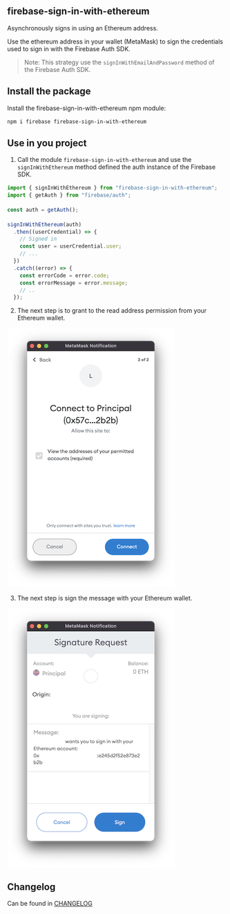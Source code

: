 ## firebase-sign-in-with-ethereum

Asynchronously signs in using an Ethereum address.

Use the ethereum address in your wallet (MetaMask) to sign the credentials used to sign in with the Firebase Auth SDK.

> Note: This strategy use the `signInWithEmailAndPassword` method of the Firebase Auth SDK.

## Install the package

Install the firebase-sign-in-with-ethereum npm module:

```sh
npm i firebase firebase-sign-in-with-ethereum
```

## Use in you project

1. Call the module `firebase-sign-in-with-ethereum` and use the `signInWithEthereum` method defined the auth instance of the Firebase SDK.

```ts
import { signInWithEthereum } from "firebase-sign-in-with-ethereum";
import { getAuth } from "firebase/auth";

const auth = getAuth();

signInWithEthereum(auth)
  .then((userCredential) => {
    // Signed in 
    const user = userCredential.user;
    // ...
  })
  .catch((error) => {
    const errorCode = error.code;
    const errorMessage = error.message;
    // ..
  });
```

2. The next step is to grant to the read address permission from your Ethereum wallet.

![grant access](./assets/grant-access-to-address.png)

3. The next step is sign the message with your Ethereum wallet.

![Sign message](assets/sign-message.png)


## Changelog

Can be found in [CHANGELOG](./CHANGELOG.md)

